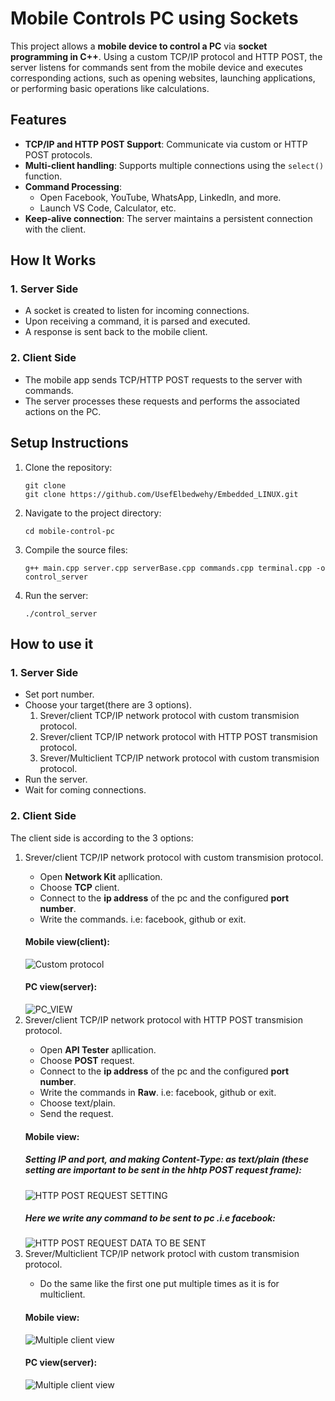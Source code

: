 <!DOCTYPE html>
<html lang="en">
<head>
    <meta charset="UTF-8">
    <meta name="viewport" content="width=device-width, initial-scale=1.0">
</head>
<body>

<h1>Mobile Controls PC using Sockets</h1>

<p>This project allows a <strong>mobile device to control a PC</strong> via <strong>socket programming in C++</strong>. Using a custom TCP/IP protocol and HTTP POST, the server listens for commands sent from the mobile device and executes corresponding actions, such as opening websites, launching applications, or performing basic operations like calculations.</p>
<h2>Features</h2>
<ul>
    <li><strong>TCP/IP and HTTP POST Support</strong>: Communicate via custom or HTTP POST protocols.</li>
    <li><strong>Multi-client handling</strong>: Supports multiple connections using the <code>select()</code> function.</li>
    <li><strong>Command Processing</strong>:
        <ul>
            <li>Open Facebook, YouTube, WhatsApp, LinkedIn, and more.</li>
            <li>Launch VS Code, Calculator, etc.</li>
        </ul>
    </li>
    <li><strong>Keep-alive connection</strong>: The server maintains a persistent connection with the client.</li>
</ul>
<h2>How It Works</h2>
<h3>1. Server Side</h3>
<ul>
    <li>A socket is created to listen for incoming connections.</li>
    <li>Upon receiving a command, it is parsed and executed.</li>
    <li>A response is sent back to the mobile client.</li>
</ul>
<h3>2. Client Side</h3>
<ul>
    <li>The mobile app sends TCP/HTTP POST requests to the server with commands.</li>
    <li>The server processes these requests and performs the associated actions on the PC.</li>
</ul>
<h2>Setup Instructions</h2>
<ol>
    <li>Clone the repository:
        <pre><code>git clone 
git clone https://github.com/UsefElbedwehy/Embedded_LINUX.git </code></pre>
    </li>
    <li>Navigate to the project directory: 
    <pre><code>cd mobile-control-pc</code></pre>
    </li>
    <li>Compile the source files: <pre><code>g++ main.cpp server.cpp serverBase.cpp commands.cpp terminal.cpp -o control_server</code></pre>
    </li>
    <li>Run the server: <pre><code>./control_server</code></pre>
    </li>
</ol>
<h2>How to use it</h2>
<h3>1. Server Side</h3>
<ul>
    <li>Set port number.</li>
    <li>Choose your target(there are 3 options).<ol>    
        <li>
        Srever/client TCP/IP network protocol  with custom transmision protocol.</li>
        <li>
        Srever/client TCP/IP network protocol  with HTTP POST transmision protocol.
        </li>
        <li>
        Srever/Multiclient TCP/IP network protocol with custom transmision protocol.
        </li>
    </ol>
    </li>
    <li>Run the server.</li>
    <li>Wait for coming connections.</li>
</ul>
<h3>2. Client Side</h3>
<p>The client side is according to the 3 options:</p>
<ol> 
<li>
Srever/client TCP/IP network protocol  with custom transmision protocol.
</li>
    <ul>   
        <li>
        Open <strong>Network Kit</strong> apllication.
        </li>
        <li> 
        Choose <strong>TCP</strong> client.
        </li>
        <li>
        Connect to the <strong>ip address</strong> of the pc and the configured <strong>port number</strong>.</li>
        <li>
        Write the commands. i.e: facebook, github or exit.
        </li>
    </ul>
<h4>Mobile view(client):</h4>
<img src="Images/NETWORK_KIT.jpeg" alt="Custom protocol">
<h4>PC view(server):</h4>
<img src="Images/PC_VIEW_1.png" alt="PC_VIEW">
<li>
Srever/client TCP/IP network protocol  with HTTP POST transmision protocol.
</li>
    <ul>    
        <li>
        Open <strong>API Tester</strong> apllication.
        </li>
        <li> 
        Choose <strong>POST</strong> request.
        </li>
        <li>
        Connect to the <strong>ip address</strong> of the pc and the configured <strong>port number</strong>.</li>
        <li>
        Write the commands in <strong>Raw</strong>. i.e: facebook, github or exit.
        </li>
        <li>
        Choose text/plain.
        </li>
        <li>
        Send the request.
        </li>
    </ul>
    <h4>Mobile view:</h4>
    <h5>Setting IP and port, and making Content-Type: as text/plain (these setting are important to be sent in the hhtp POST request frame):</h5>
<img src="Images/HTTP_POST_REQUEST.jpeg" alt="HTTP POST REQUEST SETTING">
<h5>Here we write any command to be sent to pc .i.e facebook:</h5>
<img src="Images/DATA_FOR_POST_REQUEST.jpeg" alt="HTTP POST REQUEST DATA TO BE SENT">
<li>
Srever/Multiclient TCP/IP network protocl with custom transmision protocol.
</li>
    <ul>    
        <li>
        Do the same like the first one put multiple times as it is for multiclient.</li>
    </ul>
    <h4>Mobile view:</h4>
    <img src="Images/Multiple_Clients.jpeg" alt="Multiple client view">
    <h4>PC view(server):</h4>
    <img src="Images/Server_MultipleClients_SOCKET.png" alt="Multiple client view">
</ol>
</body>
</html>

